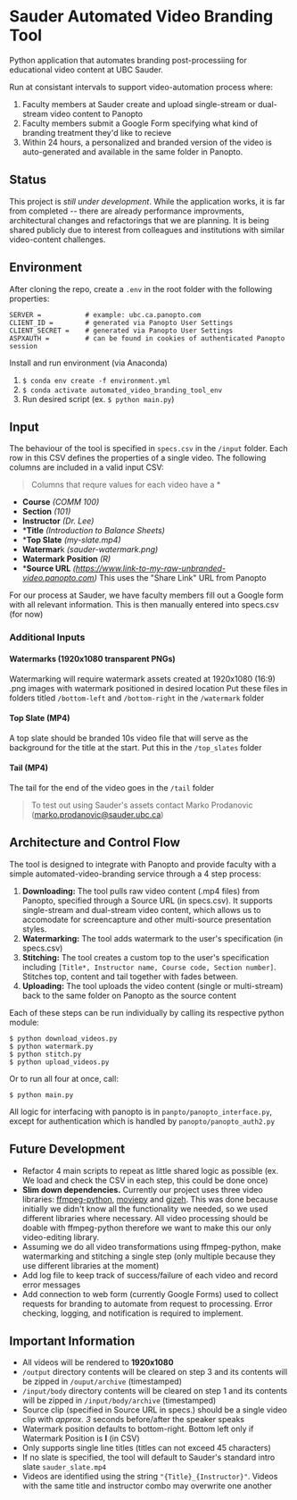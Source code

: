 # Sauder Automated Video Branding Tool
Python application that automates branding post-processiing for educational video content at UBC Sauder.

Run at consistant intervals to support video-automation process where: 
1. Faculty members at Sauder create and upload single-stream or dual-stream video content to Panopto
2. Faculty members submit a Google Form specifying what kind of branding treatment they'd like to recieve
3. Within 24 hours, a personalized and branded version of the video is auto-generated and available in the same folder in Panopto.

## Status

This project is *still under development*. While the application works, it is far from completed -- there are already performance improvments, architectural changes and refactorings that we are planning. It is being shared publicly due to interest from colleagues and institutions with similar video-content challenges.

## Environment

After cloning the repo, create a `.env` in the root folder with the following properties:

```
SERVER =           # example: ubc.ca.panopto.com
CLIENT_ID =        # generated via Panopto User Settings
CLIENT_SECRET =    # generated via Panopto User Settings
ASPXAUTH =         # can be found in cookies of authenticated Panopto session
```

Install and run environment (via Anaconda)
1. `$ conda env create -f environment.yml`
1. `$ conda activate automated_video_branding_tool_env`
1. Run desired script (ex. `$ python main.py`)

## Input

The behaviour of the tool is specified in `specs.csv` in the `/input` folder. Each row in this CSV defines the properties of a single video. The following columns are included in a valid input CSV:

> Columns that requre values for each video have a *

* **Course** _(COMM 100)_
* **Section** _(101)_
* **Instructor** _(Dr. Lee)_
* ***Title** _(Introduction to Balance Sheets)_
* ***Top Slate** _(my-slate.mp4)_
* **Watermar**k _(sauder-watermark.png)_
* **Watermark Position** _(R)_
* ***Source URL** _(https://www.link-to-my-raw-unbranded-video.panopto.com)_ This uses the "Share Link" URL from Panopto 

For our process at Sauder, we have faculty members fill out a Google form with all relevant information. This is then manually entered into specs.csv (for now)

### Additional Inputs

#### Watermarks (1920x1080 transparent PNGs)
Watermarking will require watermark assets created at 1920x1080 (16:9) .png images with watermark positioned in desired location
Put these files in folders titled `/bottom-left` and `/bottom-right` in the `/watermark` folder

#### Top Slate (MP4)
A top slate should be branded 10s video file that will serve as the background for the title at the start. Put this in the `/top_slates` folder

#### Tail (MP4)
The tail for the end of the video goes in the `/tail` folder

> To test out using Sauder's assets contact Marko Prodanovic (marko.prodanovic@sauder.ubc.ca)

## Architecture and Control Flow

The tool is designed to integrate with Panopto and provide faculty with a simple automated-video-branding service through a 4 step process:

1. **Downloading:** The tool pulls raw video content (.mp4 files) from Panopto, specified through a Source URL (in specs.csv). It supports single-stream and dual-stream video content, which allows us to accomodate for screencapture and other multi-source presentation styles.
2. **Watermarking:** The tool adds watermark to the user's specification (in specs.csv)
3. **Stitching:** The tool creates a custom top to the user's specification including `[Title*, Instructor name, Course code, Section number]`. Stitches top, content and tail together with fades between.
4. **Uploading:** The tool uploads the video content (single or multi-stream) back to the same folder on Panopto as the source content

Each of these steps can be run individually by calling its respective python module:

```
$ python download_videos.py
$ python watermark.py
$ python stitch.py
$ python upload_videos.py
```

Or to run all four at once, call: 
```
$ python main.py
```

All logic for interfacing with panopto is in `panpto/panopto_interface.py`, except for authentication which is handled by `panopto/panopto_auth2.py`

## Future Development
* Refactor 4 main scripts to repeat as little shared logic as possible (ex. We load and check the CSV in each step, this could be done once)
* **Slim down dependencies.** Currently our project uses three video libraries: [ffmpeg-python](https://github.com/kkroening/ffmpeg-python), [moviepy](https://zulko.github.io/moviepy/) and [gizeh](https://github.com/Zulko/gizeh). This was done because initially we didn't know all the functionality we needed, so we used different libraries where necessary. All video processing should be doable with ffmpeg-python therefore we want to make this our only video-editing library.
* Assuming we do all video transformations using ffmpeg-python, make watermarking and stitching a single step (only multiple because they use different libraries at the moment)
* Add log file to keep track of success/failure of each video and record error messages
* Add connection to web form (currently Google Forms) used to collect requests for branding to automate from request to processing. Error checking, logging, and notification is required to implement.

## Important Information 

* All videos will be rendered to **1920x1080**
* `/output` directory contents will be cleared on step 3 and its contents will be zipped in `/ouput/archive` (timestamped)
* `/input/body` directory contents will be cleared on step 1 and its contents will be zipped in `/input/body/archive` (timestamped)
* Source clip (specified in Source URL in specs.) should be a single video clip with _approx. 3_ seconds before/after the speaker speaks
* Watermark position defaults to bottom-right. Bottom left only if Watermark Position is **l** (in CSV)
* Only supports single line titles (titles can not exceed 45 characters)
* If no slate is specified, the tool will default to Sauder's standard intro slate `sauder_slate.mp4`
* Videos are identified using the string `"{Title}_{Instructor}"`. Videos with the same title and instructor combo may overwrite one another

